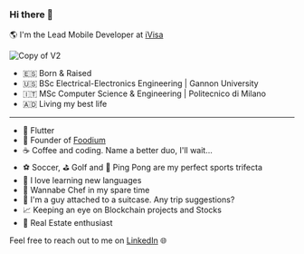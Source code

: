 ### Hi there 👋

🌎 I'm the Lead Mobile Developer at [iVisa](https://www.ivisa.com/)

![Copy of V2](https://github.com/alefl10/alefl10/assets/25061049/b781d23b-bba7-4308-8665-38c126b3e5cc)


- 🇪🇸  Born & Raised
- 🇺🇸  BSc Electrical-Electronics Engineering | Gannon University
- 🇮🇹  MSc Computer Science & Engineering | Politecnico di Milano
- 🇦🇩  Living my best life

***

- 💙 Flutter
- 🤤 Founder of [Foodium](https://the.foodium.app/ghProfile) 
- ☕️ Coffee and coding. Name a better duo, I'll wait...
- ⚽️ Soccer, ⛳️ Golf and 🏓 Ping Pong are my perfect sports trifecta
- 💬 I love learning new languages
- 🍝 Wannabe Chef in my spare time
- 🧳 I'm a guy attached to a suitcase. Any trip suggestions?
- 📈 Keeping an eye on Blockchain projects and Stocks
- 🏡 Real Estate enthusiast

Feel free to reach out to me on [LinkedIn](https://www.linkedin.com/in/alejandro-ferrero/) 🌐
